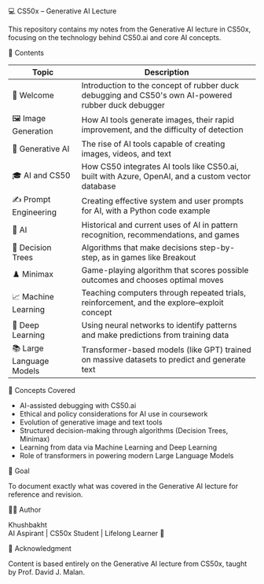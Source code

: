 💻 CS50x – Generative AI Lecture

This repository contains my notes from the Generative AI lecture in CS50x, focusing on the technology behind CS50.ai and core AI concepts.

📂 Contents

| Topic | Description |
|---|---|
| 🦆 Welcome | Introduction to the concept of rubber duck debugging and CS50's own AI-powered rubber duck debugger |
| 🖼️ Image Generation | How AI tools generate images, their rapid improvement, and the difficulty of detection |
| 🤖 Generative AI | The rise of AI tools capable of creating images, videos, and text |
| 🎓 AI and CS50 | How CS50 integrates AI tools like CS50.ai, built with Azure, OpenAI, and a custom vector database |
| ✍️ Prompt Engineering | Creating effective system and user prompts for AI, with a Python code example |
| 🧠 AI | Historical and current uses of AI in pattern recognition, recommendations, and games |
| 🌳 Decision Trees | Algorithms that make decisions step-by-step, as in games like Breakout |
| ♟️ Minimax | Game-playing algorithm that scores possible outcomes and chooses optimal moves |
| 📈 Machine Learning | Teaching computers through repeated trials, reinforcement, and the explore–exploit concept |
| 🧬 Deep Learning | Using neural networks to identify patterns and make predictions from training data |
| 📚 Large Language Models | Transformer-based models (like GPT) trained on massive datasets to predict and generate text |

🧠 Concepts Covered

- AI-assisted debugging with CS50.ai  
- Ethical and policy considerations for AI use in coursework  
- Evolution of generative image and text tools  
- Structured decision-making through algorithms (Decision Trees, Minimax)  
- Learning from data via Machine Learning and Deep Learning  
- Role of transformers in powering modern Large Language Models  

🎯 Goal

To document exactly what was covered in the Generative AI lecture for reference and revision.

👩‍💻 Author

Khushbakht  
AI Aspirant | CS50x Student | Lifelong Learner 🌱

📜 Acknowledgment

Content is based entirely on the Generative AI lecture from CS50x, taught by Prof. David J. Malan.
